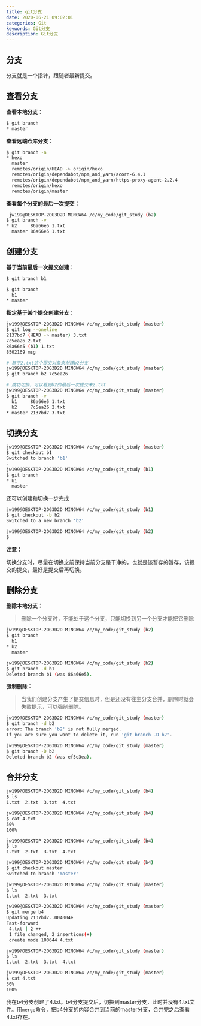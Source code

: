 ```yaml
---
title: git分支
date: 2020-06-21 09:02:01
categories: Git
keywords: Git分支
description: Git分支
---
```


## 分支

分支就是一个指针，跟随者最新提交。

## 查看分支

**查看本地分支：**

```bash
$ git branch
* master
```

**查看远端仓库分支：**

```bash
$ git branch -a
* hexo
  master
  remotes/origin/HEAD -> origin/hexo
  remotes/origin/dependabot/npm_and_yarn/acorn-6.4.1
  remotes/origin/dependabot/npm_and_yarn/https-proxy-agent-2.2.4
  remotes/origin/hexo
  remotes/origin/master
```

**查看每个分支的最后一次提交：**

```bash
 jw199@DESKTOP-2OG3D2D MINGW64 /c/my_code/git_study (b2)
$ git branch -v
* b2     86a66e5 1.txt
  master 86a66e5 1.txt
```

## 创建分支

**基于当前最后一次提交创建：**

```bash
$ git branch b1

$ git branch
  b1
* master
```

**指定基于某个提交创建分支：**

```bash
jw199@DESKTOP-2OG3D2D MINGW64 /c/my_code/git_study (master)
$ git log --oneline
2137bd7 (HEAD -> master) 3.txt
7c5ea26 2.txt
86a66e5 (b1) 1.txt
8502169 msg

# 基于2.txt这个提交对象来创建b2分支
jw199@DESKTOP-2OG3D2D MINGW64 /c/my_code/git_study (master)
$ git branch b2 7c5ea26

# 成功切换，可以看到b2的最后一次提交未2.txt
jw199@DESKTOP-2OG3D2D MINGW64 /c/my_code/git_study (master)
$ git branch -v
  b1     86a66e5 1.txt
  b2     7c5ea26 2.txt
* master 2137bd7 3.txt

```

## 切换分支

```bash
jw199@DESKTOP-2OG3D2D MINGW64 /c/my_code/git_study (master)
$ git checkout b1
Switched to branch 'b1'
-
jw199@DESKTOP-2OG3D2D MINGW64 /c/my_code/git_study (b1)
$ git branch
* b1
  master
```

还可以创建和切换一步完成

```bash
jw199@DESKTOP-2OG3D2D MINGW64 /c/my_code/git_study (b1)
$ git checkout -b b2
Switched to a new branch 'b2'

jw199@DESKTOP-2OG3D2D MINGW64 /c/my_code/git_study (b2)
$
```

**注意：**

切换分支时，尽量在切换之前保持当前分支是干净的，也就是该暂存的暂存，该提交的提交，最好是提交后再切换。

## 删除分支

**删除本地分支：**

> 删除一个分支时，不能处于这个分支，只能切换到另一个分支才能把它删除

```bash
jw199@DESKTOP-2OG3D2D MINGW64 /c/my_code/git_study (b2)
$ git branch
  b1
* b2
  master

jw199@DESKTOP-2OG3D2D MINGW64 /c/my_code/git_study (b2)
$ git branch -d b1
Deleted branch b1 (was 86a66e5).

```

**强制删除：**

> 当我们创建分支产生了提交信息时，但是还没有往主分支合并，删除时就会失败提示，可以强制删除。

```bash
jw199@DESKTOP-2OG3D2D MINGW64 /c/my_code/git_study (master)
$ git branch -d b2
error: The branch 'b2' is not fully merged.
If you are sure you want to delete it, run 'git branch -D b2'.

jw199@DESKTOP-2OG3D2D MINGW64 /c/my_code/git_study (master)
$ git branch -D b2
Deleted branch b2 (was ef5e3ea).
```

## 合并分支

```bash
jw199@DESKTOP-2OG3D2D MINGW64 /c/my_code/git_study (b4)
$ ls
1.txt  2.txt  3.txt  4.txt

jw199@DESKTOP-2OG3D2D MINGW64 /c/my_code/git_study (b4)
$ cat 4.txt
50%
100%

jw199@DESKTOP-2OG3D2D MINGW64 /c/my_code/git_study (b4)
$ ls
1.txt  2.txt  3.txt  4.txt

jw199@DESKTOP-2OG3D2D MINGW64 /c/my_code/git_study (b4)
$ git checkout master
Switched to branch 'master'

jw199@DESKTOP-2OG3D2D MINGW64 /c/my_code/git_study (master)
$ ls
1.txt  2.txt  3.txt

jw199@DESKTOP-2OG3D2D MINGW64 /c/my_code/git_study (master)
$ git merge b4
Updating 2137bd7..004004e
Fast-forward
 4.txt | 2 ++
 1 file changed, 2 insertions(+)
 create mode 100644 4.txt

jw199@DESKTOP-2OG3D2D MINGW64 /c/my_code/git_study (master)
$ ls
1.txt  2.txt  3.txt  4.txt

jw199@DESKTOP-2OG3D2D MINGW64 /c/my_code/git_study (master)
$ cat 4.txt
50%
100%
```

我在b4分支创建了4.txt。b4分支提交后，切换到master分支，此时并没有4.txt文件。用`merge`命令，把b4分支的内容合并到当前的master分支，合并完之后查看4.txt存在。